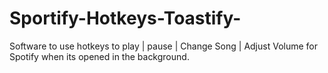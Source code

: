 # Sportify-Hotkeys-Toastify-
Software to use hotkeys to play | pause | Change Song | Adjust Volume for Spotify when its opened in the background.
